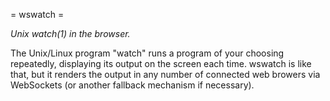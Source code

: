= wswatch =

*Unix watch(1) in the browser.*

The Unix/Linux program "watch" runs a program of your choosing repeatedly,
displaying its output on the screen each time.  wswatch is like that, but it
renders the output in any number of connected web browers via WebSockets (or
another fallback mechanism if necessary).
